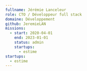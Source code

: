 ```yaml
---
fullname: Jérémie Lanceleur
role: CTO / Développeur full stack
domaine: Développement
github: JeremieLAN
missions:
  - start: 2020-04-01
    end: 2023-01-01
    status: admin
    startups:
      - estime
startups:
  - estime
---
```


